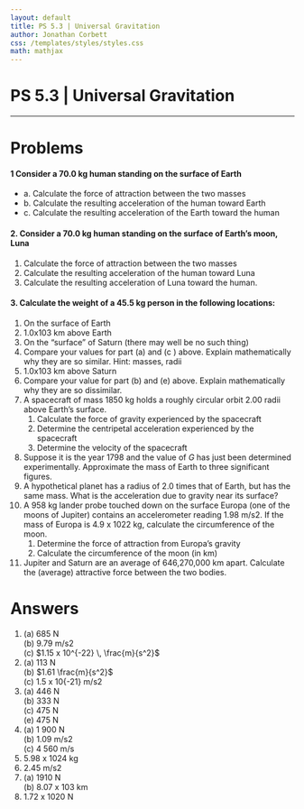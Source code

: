 ```yaml
---
layout: default
title: PS 5.3 | Universal Gravitation
author: Jonathan Corbett
css: /templates/styles/styles.css
math: mathjax
---
```

# PS 5.3 | Universal Gravitation
---

# Problems

#### 1 Consider a 70.0 kg human standing on the surface of Earth  
   - a. Calculate the force of attraction between the two masses  
   - b. Calculate the resulting acceleration of the human toward Earth  
   - c. Calculate the resulting acceleration of the Earth toward the human  
#### 2. Consider a 70.0 kg human standing on the surface of Earth’s moon, Luna  
   1. Calculate the force of attraction between the two masses  
   2. Calculate the resulting acceleration of the human toward Luna  
   3. Calculate the resulting acceleration of Luna toward the human.  
#### 3. Calculate the weight of a 45.5 kg person in the following locations:  
   1. On the surface of Earth  
   2. 1.0x103 km above Earth  
   3. On the “surface” of Saturn (there may well be no such thing)  
   4. Compare your values for part (a) and (c ) above. Explain mathematically why they are so similar. Hint: masses, radii  
   5. 1.0x103 km above Saturn  
   6. Compare your value for part (b) and (e) above. Explain mathematically why they are so dissimilar.  
2. A spacecraft of mass 1850 kg holds a roughly circular orbit 2.00 radii above Earth’s surface.  
   1. Calculate the force of gravity experienced by the spacecraft  
   2. Determine the centripetal acceleration experienced by the spacecraft  
   3. Determine the velocity of the spacecraft  
3. Suppose it is the year 1798 and the value of *G* has just been determined experimentally. Approximate the mass of Earth to three significant figures.  
4. A hypothetical planet has a radius of 2.0 times that of Earth, but has the same mass. What is the acceleration due to gravity near its surface?  
5. A 958 kg lander probe touched down on the surface Europa (one of the moons of Jupiter) contains an accelerometer reading 1.98 m/s2. If the mass of Europa is 4.9 x 1022 kg, calculate the circumference of the moon.  
   1. Determine the force of attraction from Europa’s gravity  
   2. Calculate the circumference of the moon (in km)  
6. Jupiter and Saturn are an average of 646,270,000 km apart. Calculate the (average) attractive force between the two bodies.

# 

# Answers

1. (a) 685 N  
   (b) 9.79 m/s2  
   (c) $1.15 x 10^{-22} \, \frac{m}{s^2}$  
2. (a) 113 N  
   (b) $1.61 \frac{m}{s^2}$  
   (c) 1.5 x 10{-21} m/s2   
3. (a) 446 N  
   (b) 333 N  
   (c) 475 N  
   (e) 475 N  
4. (a) 1 900 N  
   (b) 1.09 m/s2  
   (c) 4 560 m/s  
5.  5.98 x 1024 kg  
6.  2.45 m/s2  
7. (a) 1910 N  
   (b) 8.07 x 103 km  
8. 1.72 x 1020 N